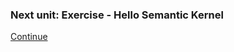 

### Next unit: Exercise - Hello Semantic Kernel
[Continue](./Exercise/01%20Hello%20Semantic%20Kernel.md)